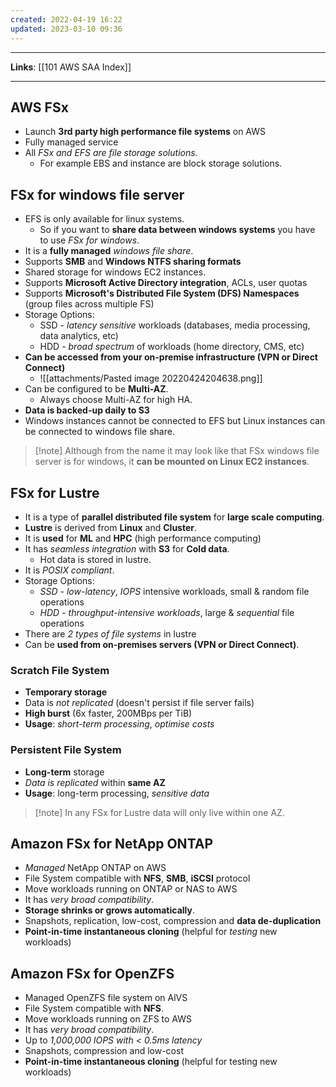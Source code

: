 ```yaml
---
created: 2022-04-19 16:22
updated: 2023-03-10 09:36
---
```

---
**Links**: [[101 AWS SAA Index]]

---
## AWS FSx
- Launch **3rd party high performance file systems** on AWS
- Fully managed service
- All *FSx and EFS are file storage solutions*. 
	- For example EBS and instance are block storage solutions.

## FSx for windows file server
-   EFS is only available for linux systems. 
	- So if you want to **share data between windows systems** you have to use *FSx for windows*. 
- It is a **fully managed** *windows file share*.
- Supports **SMB** and **Windows NTFS sharing formats**
- Shared storage for windows EC2 instances.
- Supports **Microsoft Active Directory integration**, ACLs, user quotas
- Supports **Microsoft's Distributed File System (DFS) Namespaces** (group files across multiple FS)
- Storage Options:
	- SSD - *latency sensitive* workloads (databases, media processing, data analytics, etc)
	- HDD - *broad spectrum* of workloads (home directory, CMS, etc)
- **Can be accessed from your on-premise infrastructure (VPN or Direct Connect)**
	- ![[attachments/Pasted image 20220424204638.png]]
- Can be configured to be **Multi-AZ**.
	- Always choose Multi-AZ for high HA.
- **Data is backed-up daily to S3**
- Windows instances cannot be connected to EFS but Linux instances can be connected to windows file share.

> [!note] Although from the name it may look like that FSx windows file server is for windows, it **can be mounted on Linux EC2 instances**.

## FSx for Lustre
- It is a type of **parallel distributed file system** for **large scale computing**.
- **Lustre** is derived from **Linux** and **Cluster**.
- It is **used** for **ML** and **HPC** (high performance computing)
- It has *seamless integration* with **S3** for **Cold data**. 
	- Hot data is stored in lustre.
- It is *POSIX compliant*.
- Storage Options:
	- *SSD* - *low-latency*, *IOPS* intensive workloads, small & random file operations
	- *HDD* - *throughput-intensive workloads*, large & *sequential* file operations
- There are *2 types of file systems* in lustre
- Can be **used from on-premises servers (VPN or Direct Connect)**.

### Scratch File System
- **Temporary storage**
- Data is *not replicated* (doesn't persist if file server fails)
- **High burst** (6x faster, 200MBps per TiB)
- **Usage**: *short-term processing*, *optimise costs*

### Persistent File System
- **Long-term** storage
- *Data is replicated* within **same AZ**
- **Usage**: long-term processing, *sensitive data*

> [!note] In any FSx for Lustre data will only live within one AZ.

## Amazon FSx for NetApp ONTAP
- *Managed* NetApp ONTAP on AWS
- File System compatible with **NFS**, **SMB**, **iSCSI** protocol
- Move workloads running on ONTAP or NAS to AWS
- It has *very broad compatibility*.
- **Storage shrinks or grows automatically**.
- Snapshots, replication, low-cost, compression and **data de-duplication**
- **Point-in-time instantaneous cloning** (helpful for *testing* new workloads)

## Amazon FSx for OpenZFS
- Managed OpenZFS file system on AlVS
- File System compatible with **NFS**.
- Move workloads running on ZFS to AWS
- It has *very broad compatibility*.
- Up to *1,000,000 lOPS with < 0.5ms latency*
- Snapshots, compression and low-cost 
- **Point-in-time instantaneous cloning** (helpful for testing new workloads)